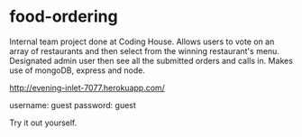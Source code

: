food-ordering
=============

Internal team project done at Coding House. Allows users to vote on an array of restaurants and then select from the winning restaurant's menu. Designated admin user then see all the submitted orders and calls in. Makes use of mongoDB, express and node.

http://evening-inlet-7077.herokuapp.com/

username: guest
password: guest

Try it out yourself.
